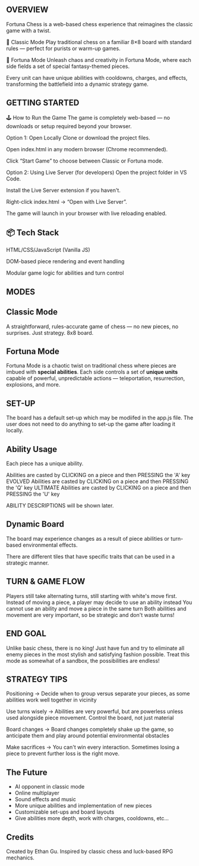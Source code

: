 
## OVERVIEW 

Fortuna Chess is a web-based chess experience that reimagines the classic game with a twist.

🔲 Classic Mode
Play traditional chess on a familiar 8×8 board with standard rules — perfect for purists or warm-up games.

🎲 Fortuna Mode
Unleash chaos and creativity in Fortuna Mode, where each side fields a set of special fantasy-themed pieces.

Every unit can have unique abilities with cooldowns, charges, and effects, transforming the battlefield into a dynamic strategy game.


## GETTING STARTED

🕹️ How to Run the Game
The game is completely web-based — no downloads or setup required beyond your browser.

Option 1: Open Locally
Clone or download the project files.

Open index.html in any modern browser (Chrome recommended).

Click “Start Game” to choose between Classic or Fortuna mode.

Option 2: Using Live Server (for developers)
Open the project folder in VS Code.

Install the Live Server extension if you haven't.

Right-click index.html → “Open with Live Server”.

The game will launch in your browser with live reloading enabled.


## 📦 Tech Stack

HTML/CSS/JavaScript (Vanilla JS)

DOM-based piece rendering and event handling

Modular game logic for abilities and turn control



## MODES

## Classic Mode

A straightforward, rules-accurate game of chess — no new pieces, no surprises. Just strategy. 8x8 board.

## Fortuna Mode

Fortuna Mode is a chaotic twist on traditional chess where pieces are imbued with **special abilities**. Each side controls a set of **unique units** capable of powerful, unpredictable actions — teleportation, resurrection, explosions, and more.

## SET-UP

The board has a default set-up which may be modiifed in the app.js file. The user does not need to do anything to set-up the game after loading it locally.

## Ability Usage

Each piece has a unique ability.

Abilities are casted by CLICKING on a piece and then PRESSING the 'A' key
EVOLVED Abilities are casted by CLICKING on a piece and then PRESSING the 'Q' key
ULTIMATE Abilities are casted by CLICKING on a piece and then PRESSING the 'U' key

ABILITY DESCRIPTIONS will be shown later.

## Dynamic Board

The board may experience changes as a result of piece abilities or turn-based environmental effects.

There are different tiles that have specific traits that can be used in a strategic manner.

## TURN & GAME FLOW

Players still take alternating turns, still starting with white's move first.
Instead of moving a piece, a player may decide to use an ability instead
You cannot use an ability and move a piece in the same turn
Both abilities and movement are very important, so be strategic and don't waste turns!

## END GOAL

Unlike basic chess, there is no king! Just have fun and try to eliminate all enemy pieces in the most stylish and satisfying fashion possible. Treat this mode as somewhat of a sandbox, the possibilities are endless!

## STRATEGY TIPS

Positioning -> Decide when to group versus separate your pieces, as some abilities work well together in vicinity

Use turns wisely -> Abilities are very powerful, but are powerless unless used alongside piece movement. Control the board, not just material

Board changes -> Board changes completely shake up the game, so anticipate them and play around potential environmental obstacles

Make sacrifices -> You can't win every interaction. Sometimes losing a piece to prevent further loss is the right move.

## The Future

- AI opponent in classic mode
- Online multiplayer
- Sound effects and music
- More unique abilities and implementation of new pieces
- Customizable set-ups and board layouts
- Give abilities more depth, work with charges, cooldowns, etc...

## Credits

Created by Ethan Gu. Inspired by classic chess and luck-based RPG mechanics.
